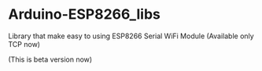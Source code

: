 Arduino-ESP8266_libs
====================

Library that make easy to using ESP8266 Serial WiFi Module  (Available only TCP now)

(This is beta version now)
